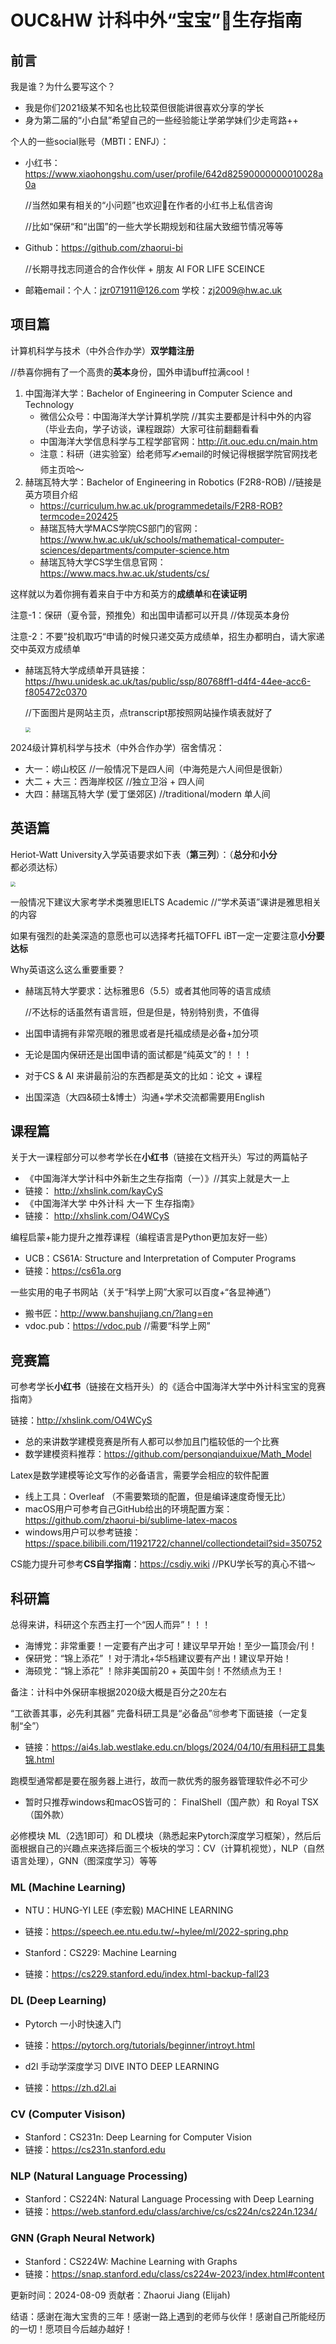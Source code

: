 # OUC&HW 计科中外“宝宝”👶生存指南

## 前言

我是谁？为什么要写这个？

- 我是你们2021级某不知名也比较菜但很能讲很喜欢分享的学长
- 身为第二届的“小白鼠”希望自己的一些经验能让学弟学妹们少走弯路++

个人的一些social账号（MBTI：ENFJ）：

- 小红书：https://www.xiaohongshu.com/user/profile/642d82590000000010028a0a

  //当然如果有相关的“小问题”也欢迎👏在作者的小红书上私信咨询

  //比如“保研“和“出国”的一些大学长期规划和往届大致细节情况等等

- Github：https://github.com/zhaorui-bi 

  //长期寻找志同道合的合作伙伴 + 朋友 AI FOR LIFE SCEINCE

- 邮箱email：个人：jzr071911@126.com  学校：zj2009@hw.ac.uk

## 项目篇

 计算机科学与技术（中外合作办学）**双学籍注册** 

//恭喜你拥有了一个高贵的**英本**身份，国外申请buff拉满cool！

1. 中国海洋大学：Bachelor of Engineering in Computer Science and Technology
   - 微信公众号：中国海洋大学计算机学院 //其实主要都是计科中外的内容（毕业去向，学子访谈，课程跟踪）大家可往前翻翻看看
   - 中国海洋大学信息科学与工程学部官网：http://it.ouc.edu.cn/main.htm 
   - 注意：科研（进实验室）给老师写✍️email的时候记得根据学院官网找老师主页哈～
2. 赫瑞瓦特大学：Bachelor of Engineering in Robotics (F2R8-ROB) //链接是英方项目介绍
   - https://curriculum.hw.ac.uk/programmedetails/F2R8-ROB?termcode=202425
   - 赫瑞瓦特大学MACS学院CS部门的官网：https://www.hw.ac.uk/uk/schools/mathematical-computer-sciences/departments/computer-science.htm
   - 赫瑞瓦特大学CS学生信息官网：https://www.macs.hw.ac.uk/students/cs/

这样就以为着你拥有着来自于中方和英方的**成绩单**和**在读证明**

注意-1：保研（夏令营，预推免）和出国申请都可以开具 //体现英本身份

注意-2：不要”投机取巧“申请的时候只递交英方成绩单，招生办都明白，请大家递交中英双方成绩单

- 赫瑞瓦特大学成绩单开具链接：https://hwu.unidesk.ac.uk/tas/public/ssp/80768ff1-d4f4-44ee-acc6-f805472c0370 

  //下面图片是网站主页，点transcript那按照网站操作填表就好了

  <img src="fig/2.jpg" style="zoom: 50%;" />

2024级计算机科学与技术（中外合作办学）宿舍情况：

- 大一：崂山校区 //一般情况下是四人间（中海苑是六人间但是很新）
- 大二 + 大三：西海岸校区 //独立卫浴 + 四人间
- 大四：赫瑞瓦特大学 (爱丁堡郊区) //traditional/modern 单人间



## 英语篇

Heriot-Watt University入学英语要求如下表（**第三列**）：（**总分**和**小分**都必须达标）

<img src="fig/1.jpg" style="zoom: 50%;" />

一般情况下建议大家考学术类雅思IELTS Academic //“学术英语”课讲是雅思相关的内容

如果有强烈的赴美深造的意愿也可以选择考托福TOFFL iBT一定一定要注意**小分要达标** 

Why英语这么这么重要重要？

- 赫瑞瓦特大学要求：达标雅思6（5.5）或者其他同等的语言成绩

  //不达标的话虽然有语言班，但是但是，特别特别贵，不值得

- 出国申请拥有非常亮眼的雅思或者是托福成绩是必备+加分项

- 无论是国内保研还是出国申请的面试都是“纯英文”的！！！

- 对于CS & AI 来讲最前沿的东西都是英文的比如：论文 + 课程

- 出国深造（大四&硕士&博士）沟通+学术交流都需要用English

## 课程篇

关于大一课程部分可以参考学长在**小红书**（链接在文档开头）写过的两篇帖子

- 《中国海洋大学计科中外新生之生存指南（一）》//其实上就是大一上
- 链接： http://xhslink.com/kayCyS
- 《中国海洋大学 中外计科 大一下 生存指南》
- 链接： http://xhslink.com/O4WCyS

编程启蒙+能力提升之推荐课程（编程语言是Python更加友好一些）

- UCB：CS61A: Structure and Interpretation of Computer Programs
- 链接：https://cs61a.org

一些实用的电子书网站（关于“科学上网”大家可以百度+“各显神通”）

- 搬书匠：http://www.banshujiang.cn/?lang=en
- vdoc.pub：https://vdoc.pub //需要“科学上网”

## 竞赛篇

可参考学长**小红书**（链接在文档开头）的《适合中国海洋大学中外计科宝宝的竞赛指南》

链接：http://xhslink.com/O4WCyS

- 总的来讲数学建模竞赛是所有人都可以参加且门槛较低的一个比赛
- 数学建模资料推荐：https://github.com/personqianduixue/Math_Model

Latex是数学建模等论文写作的必备语言，需要学会相应的软件配置

- 线上工具：Overleaf （不需要繁琐的配置，但是编译速度奇慢无比）
- macOS用户可参考自己GitHub给出的环境配置方案：https://github.com/zhaorui-bi/sublime-latex-macos
- windows用户可以参考链接：https://space.bilibili.com/11921722/channel/collectiondetail?sid=350752

CS能力提升可参考**CS自学指南**：https://csdiy.wiki  //PKU学长写的真心不错～

## 科研篇

总得来讲，科研这个东西主打一个“因人而异”！！！

- 海博党：非常重要！一定要有产出才可！建议早早开始！至少一篇顶会/刊！
- 保研党：“锦上添花” ！对于清北+华5档建议要有产出！建议早开始！
- 海硕党：“锦上添花” ！除非美国前20 + 英国牛剑！不然绩点为王！

备注：计科中外保研率根据2020级大概是百分之20左右

“工欲善其事，必先利其器” 完备科研工具是“必备品”🉑参考下面链接（一定复制“全”）

- 链接：https://ai4s.lab.westlake.edu.cn/blogs/2024/04/10/有用科研工具集锦.html

跑模型通常都是要在服务器上进行，故而一款优秀的服务器管理软件必不可少

- 暂时只推荐windows和macOS皆可的： FinalShell（国产款）和 Royal TSX（国外款）

必修模块 ML（2选1即可）和 DL模块（熟悉起来Pytorch深度学习框架），然后后面根据自己的兴趣点来选择后面三个板块的学习：CV（计算机视觉），NLP（自然语言处理），GNN（图深度学习）等等

### ML (Machine Learning)

- NTU：HUNG-YI LEE (李宏毅) MACHINE LEARNING
- 链接：https://speech.ee.ntu.edu.tw/~hylee/ml/2022-spring.php

- Stanford：CS229: Machine Learning
- 链接：https://cs229.stanford.edu/index.html-backup-fall23

### DL (Deep Learning)

- Pytorch 一小时快速入门
- 链接：https://pytorch.org/tutorials/beginner/introyt.html

- d2l 手动学深度学习 DIVE INTO DEEP LEARNING
- 链接：https://zh.d2l.ai

### CV (Computer Visison)

- Stanford：CS231n: Deep Learning for Computer Vision
- 链接：https://cs231n.stanford.edu

### NLP (Natural Language Processing)

- Stanford：CS224N: Natural Language Processing with Deep Learning
- 链接：https://web.stanford.edu/class/archive/cs/cs224n/cs224n.1234/

### GNN (Graph Neural Network)

- Stanford：CS224W: Machine Learning with Graphs
- 链接：https://snap.stanford.edu/class/cs224w-2023/index.html#content

更新时间：2024-08-09 贡献者：Zhaorui Jiang (Elijah)

结语：感谢在海大宝贵的三年！感谢一路上遇到的老师与伙伴！感谢自己所能经历的一切！愿项目今后越办越好！
